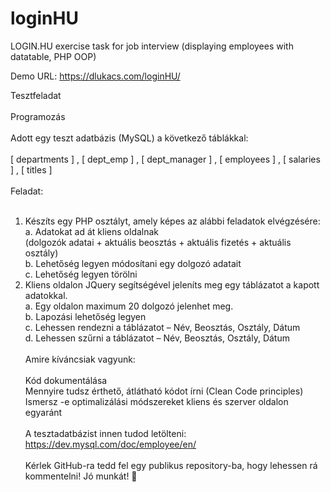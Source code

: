 # loginHU
LOGIN.HU exercise task for job interview (displaying employees with datatable, PHP OOP)

Demo URL: https://dlukacs.com/loginHU/

Tesztfeladat<br /><br />
Programozás<br /><br />
Adott egy teszt adatbázis (MySQL) a következő táblákkal:<br /><br />
[ departments ] , [ dept_emp ] , [ dept_manager ] , [ employees ] , [ salaries ] , [ titles ]<br /><br />
Feladat:<br /><br />
1.	Készíts egy PHP osztályt, amely képes az alábbi feladatok elvégzésére: <br />
a.	Adatokat ad át kliens oldalnak <br />
(dolgozók adatai + aktuális beosztás + aktuális fizetés + aktuális osztály)<br />
b.	Lehetőség legyen módosítani egy dolgozó adatait<br />
c.	Lehetőség legyen törölni<br />
2.	Kliens oldalon JQuery segítségével jeleníts meg egy táblázatot a kapott
adatokkal. <br />
a.	Egy oldalon maximum 20 dolgozó jelenhet meg.<br />
b.	Lapozási lehetőség legyen<br />
c.	Lehessen rendezni a táblázatot – Név, Beosztás, Osztály, Dátum<br />
d.	Lehessen szűrni a táblázatot – Név, Beosztás, Osztály, Dátum<br /><br />
Amire kíváncsiak vagyunk:<br /><br />
Kód dokumentálása<br />
Mennyire tudsz érthető, átlátható kódot írni (Clean Code principles)<br />
Ismersz -e optimalizálási módszereket kliens és szerver oldalon egyaránt<br /><br />
A tesztadatbázist innen tudod letölteni: https://dev.mysql.com/doc/employee/en/<br /><br />
Kérlek GitHub-ra tedd fel egy publikus repository-ba, hogy lehessen rá kommentelni! Jó munkát! 



